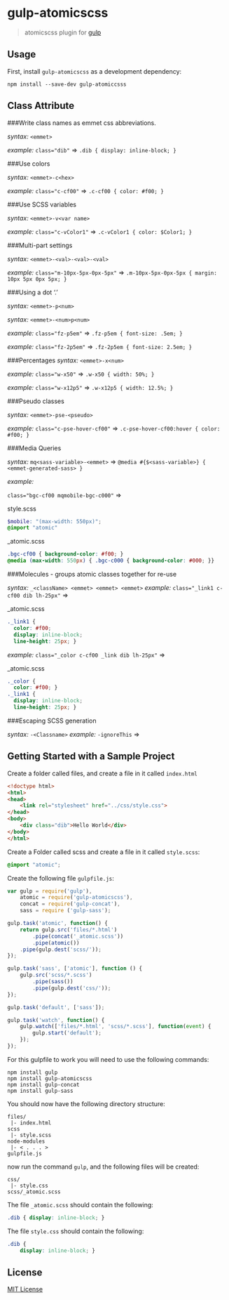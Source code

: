 # gulp-atomicscss

> atomicscss plugin for [gulp](https://github.com/wearefractal/gulp)

## Usage

First, install `gulp-atomicscss` as a development dependency:

```shell
npm install --save-dev gulp-atomiccsss
```

## Class Attribute

###Write class names as emmet css abbreviations.

*syntax:* `<emmet>`

*example:* `class="dib"` => `.dib { display: inline-block; }`

###Use colors

*syntax:* `<emmet>-c<hex>`

*example:* `class="c-cf00"` => `.c-cf00 { color: #f00; }`

###Use SCSS variables

*syntax:* `<emmet>-v<var name>`

*example:* `class="c-vColor1"` => `.c-vColor1 { color: $Color1; }`

###Multi-part settings

*syntax:* `<emmet>-<val>-<val>-<val>`

*example:* `class="m-10px-5px-0px-5px"` => `.m-10px-5px-0px-5px { margin: 10px 5px 0px 5px; }`

###Using a dot ‘.’

*syntax:* `<emmet>-p<num>`

*syntax:* `<emmet>-<num>p<num>`

*example:* `class="fz-p5em"` => `.fz-p5em { font-size: .5em; }`

*example:* `class="fz-2p5em"` => `.fz-2p5em { font-size: 2.5em; }`

###Percentages
*syntax:* `<emmet>-x<num>`

*example:* `class="w-x50"` => `.w-x50 { width: 50%; }`

*example:* `class="w-x12p5"` => `.w-x12p5 { width: 12.5%; }`

###Pseudo classes

*syntax:* `<emmet>-pse-<pseudo>`

*example:* `class="c-pse-hover-cf00"` => `.c-pse-hover-cf00:hover { color: #f00; }`

###Media Queries

*syntax:* `mq<sass-variable>-<emmet>` => `@media #{$<sass-variable>} { <emmet-generated-sass> }`

*example:* 

`class="bgc-cf00 mqmobile-bgc-c000"` => 

style.scss
```scss
$mobile: "(max-width: 550px)";
@import "atomic"
```

_atomic.scss
```scss
.bgc-cf00 { background-color: #f00; } 
@media (max-width: 550px) { .bgc-c000 { background-color: #000; }}
```

###Molecules - groups atomic classes together for re-use

*syntax:* `_<className> <emmet> <emmet> <emmet>`
*example:* `class="_link1 c-cf00 dib lh-25px"` => 

_atomic.scss
```scss
._link1 { 
  color: #f00; 
  display: inline-block; 
  line-height: 25px; }
```

*example:* `class="_color c-cf00 _link dib lh-25px"` => 

_atomic.scss
```scss 
._color { 
  color: #f00; } 
._link1 { 
  display: inline-block; 
  line-height: 25px; }
```

###Escaping SCSS generation

*syntax:* `-<Classname>`
*example:* `-ignoreThis` => 


## Getting Started with a Sample Project

Create a folder called files, and create a file in it called `index.html`

```html
<!doctype html>
<html>
<head>
    <link rel="stylesheet" href="../css/style.css">
</head>
<body>
    <div class="dib">Hello World</div>
</body>
</html>
```

Create a Folder called scss and create a file in it called `style.scss`:

```scss
@import "atomic";
```

Create the following file `gulpfile.js`:

```javascript
var gulp = require('gulp'),
    atomic = require('gulp-atomicscss'),
    concat = require('gulp-concat'),
    sass = require ('gulp-sass');

gulp.task('atomic', function() {
    return gulp.src('files/*.html')
        .pipe(concat('_atomic.scss'))
        .pipe(atomic())
	.pipe(gulp.dest('scss/'));
});

gulp.task('sass', ['atomic'], function () {	
    gulp.src('scss/*.scss')
        .pipe(sass())
        .pipe(gulp.dest('css/'));
});

gulp.task('default', ['sass']);

gulp.task('watch', function() {
    gulp.watch(['files/*.html', 'scss/*.scss'], function(event) {
        gulp.start('default');
    });
});
```

For this gulpfile to work you will need to use the following commands:

```
npm install gulp
npm install gulp-atomicscss
npm install gulp-concat
npm install gulp-sass
```

You should now have the following directory structure:

```
files/
 |- index.html
scss
 |- style.scss
node-modules
 |- < . . . >
gulpfile.js
```

now run the command `gulp`, and the following files will be created:

```
css/
 |- style.css
scss/_atomic.scss
```

The file `_atomic.scss` should contain the following:

```scss
.dib { display: inline-block; }
```

The file `style.css` should contain the following:

```css
.dib {
    display: inline-block; }
```

## License

[MIT License](http://en.wikipedia.org/wiki/MIT_License)
